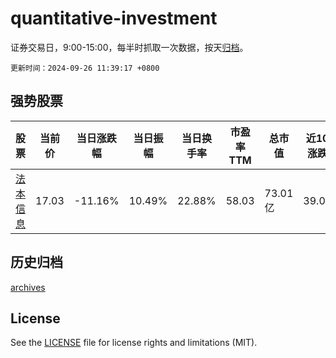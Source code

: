# quantitative-investment

证券交易日，9:00-15:00，每半时抓取一次数据，按天[归档](archives)。

`更新时间：2024-09-26 11:39:17 +0800`

## 强势股票

|股票|当前价|当日涨跌幅|当日振幅|当日换手率|市盈率TTM|总市值|近10日涨跌幅|
|----|----|----|----|----|----|----|----|
|[法本信息](https://xueqiu.com/S/SZ300925)|17.03|-11.16%|10.49%|22.88%|58.03|73.01亿|39.02%|

## 历史归档

[archives](archives)

## License

See the [LICENSE](LICENSE) file for license rights and limitations (MIT).